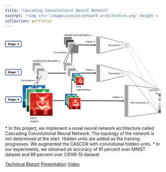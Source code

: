 ```yaml
---
title: "Cascading Convolutional Neural Network"
excerpt: "<img src='/images/cascor/network_architecture.png' height = '200' width='200'>"
collection: portfolio
---
```


<img src="/images/cascor/network_architecture.png">
* In this project, we implement a novel neural network architecture called Cascading Convolutional Neural Network. The topology of the network is not determined at the start. Hidden units are added as the training progresses. We augmented the CASCOR with convlutional hidden units.
* In our experiments, we obtained an accuracy of 91 percent over MNIST dataset and 89 percent over CIFAR-10 dataset.

[Technical Report](https://drive.google.com/file/d/1UzL-2oclYckpPHrDIGeB-kOXJkly0VXg/view?usp=sharing "Technical Report")
[Presentation](https://drive.google.com/file/d/1FScIsGvH8RmUmLHE0XfUDWYJdY89WYYv/view?usp=sharing "Presentation")
[Video](https://www.youtube.com/watch?v=dBDZ6R4_IhE "Video")

